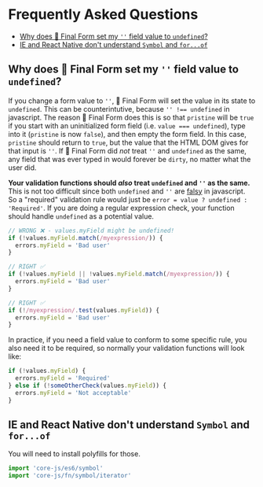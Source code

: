 # Frequently Asked Questions

<!-- START doctoc generated TOC please keep comment here to allow auto update -->

<!-- DON'T EDIT THIS SECTION, INSTEAD RE-RUN doctoc TO UPDATE -->

<!-- DON'T EDIT THIS SECTION, INSTEAD RE-RUN doctoc TO UPDATE -->

* [Why does 🏁 Final Form set my `''` field value to `undefined`?](#why-does--final-form-set-my--field-value-to-undefined)
* [IE and React Native don't understand `Symbol` and `for...of`](#ie-and-react-native-dont-understand-symbol-and-forof)

<!-- END doctoc generated TOC please keep comment here to allow auto update -->

## Why does 🏁 Final Form set my `''` field value to `undefined`?

If you change a form value to `''`, 🏁 Final Form will set the value in its
state to `undefined`. This can be counterintutive, because `'' !== undefined` in
javascript. The reason 🏁 Final Form does this is so that `pristine` will be
`true` if you start with an uninitialized form field (i.e. `value === undefined`), type into it (`pristine` is now `false`), and then empty the form
field. In this case, `pristine` should return to `true`, but the value that the
HTML DOM gives for that input is `''`. If 🏁 Final Form did _not_ treat `''` and
`undefined` as the same, any field that was ever typed in would forever be
`dirty`, no matter what the user did.

**Your validation functions should _also_ treat `undefined` and `''` as the
same.** This is not too difficult since both `undefined` and `''` are
[falsy](https://developer.mozilla.org/en-US/docs/Glossary/Falsy) in javascript.
So a "required" validation rule would just be `error = value ? undefined : 'Required'`. If you are doing a regular expression check, your function should
handle `undefined` as a potential value.

```jsx
// WRONG ❌ - values.myField might be undefined!
if (!values.myField.match(/myexpression/)) {
  errors.myField = 'Bad user'
}

// RIGHT ✅
if (!values.myField || !values.myField.match(/myexpression/)) {
  errors.myField = 'Bad user'
}

// RIGHT ✅
if (!/myexpression/.test(values.myField)) {
  errors.myField = 'Bad user'
}
```

In practice, if you need a field value to conform to some specific rule, you
also need it to be required, so normally your validation functions will look
like:

```jsx
if (!values.myField) {
  errors.myField = 'Required'
} else if (!someOtherCheck(values.myField)) {
  errors.myField = 'Not acceptable'
}
```

## IE and React Native don't understand `Symbol` and `for...of`

You will need to install polyfills for those.

```js
import 'core-js/es6/symbol'
import 'core-js/fn/symbol/iterator'
```
